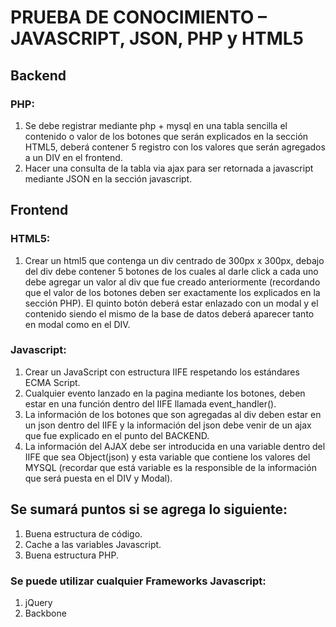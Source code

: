 # PRUEBA DE CONOCIMIENTO – JAVASCRIPT, JSON, PHP y HTML5

## Backend

### PHP:
1. Se debe registrar mediante php + mysql en una tabla sencilla el contenido o valor de los botones que serán explicados en la sección HTML5, deberá contener 5 registro con los valores que serán agregados a un DIV en el frontend.
2. Hacer una consulta de la tabla via ajax para ser retornada a javascript mediante JSON en la sección javascript.

## Frontend

### HTML5:
1. Crear un html5 que contenga un div centrado de 300px x 300px, debajo del div debe contener 5 botones de los cuales al darle click a cada uno debe agregar un valor al div que fue creado anteriormente (recordando que el valor de los botones deben ser exactamente los explicados en la sección PHP).
El quinto botón deberá estar enlazado con un modal y el contenido siendo el mismo de la base de datos deberá aparecer tanto en modal como en el DIV.

### Javascript:
1. Crear un JavaScript con estructura IIFE respetando los estándares ECMA Script.
2. Cualquier evento lanzado en la pagina mediante los botones, deben estar en una función dentro del IIFE llamada event_handler().
3. La información de los botones que son agregadas al div deben estar en un json dentro del IIFE y la información del json debe venir de un ajax que fue explicado en el punto del BACKEND.
4. La información del AJAX debe ser introducida en una variable dentro del IIFE que sea Object(json) y esta variable que contiene los valores del MYSQL (recordar que está variable es la responsible de la información que será puesta en el DIV y Modal).

## Se sumará puntos si se agrega lo siguiente:
1. Buena estructura de código.
2. Cache a las variables Javascript.
3. Buena estructura PHP.

### Se puede utilizar cualquier Frameworks Javascript:
1. jQuery
2. Backbone
